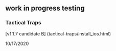 ## work in progress testing

### Tactical Traps

[v1.1.7 candidate B] (tactical-traps/install_ios.html)




10/17/2020
